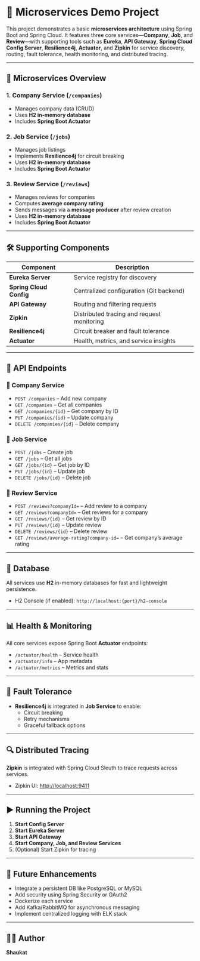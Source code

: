 # 🚀 Microservices Demo Project

This project demonstrates a basic **microservices architecture** using Spring Boot and Spring Cloud. It features three core services—**Company**, **Job**, and **Review**—with supporting tools such as **Eureka**, **API Gateway**, **Spring Cloud Config Server**, **Resilience4j**, **Actuator**, and **Zipkin** for service discovery, routing, fault tolerance, health monitoring, and distributed tracing.

---

## 🧠 Microservices Overview

### 1. Company Service (`/companies`)
- Manages company data (CRUD)
- Uses **H2 in-memory database**
- Includes **Spring Boot Actuator**

### 2. Job Service (`/jobs`)
- Manages job listings
- Implements **Resilience4j** for circuit breaking
- Uses **H2 in-memory database**
- Includes **Spring Boot Actuator**

### 3. Review Service (`/reviews`)
- Manages reviews for companies
- Computes **average company rating**
- Sends messages via a **message producer** after review creation
- Uses **H2 in-memory database**
- Includes **Spring Boot Actuator**

---

## 🛠️ Supporting Components

| Component               | Description                                 |
|------------------------|---------------------------------------------|
| **Eureka Server**       | Service registry for discovery              |
| **Spring Cloud Config** | Centralized configuration (Git backend)     |
| **API Gateway**         | Routing and filtering requests              |
| **Zipkin**              | Distributed tracing and request monitoring  |
| **Resilience4j**        | Circuit breaker and fault tolerance         |
| **Actuator**            | Health, metrics, and service insights       |

---

## 🧪 API Endpoints

### 📘 Company Service

- `POST /companies` – Add new company
- `GET /companies` – Get all companies
- `GET /companies/{id}` – Get company by ID
- `PUT /companies/{id}` – Update company
- `DELETE /companies/{id}` – Delete company

### 📘 Job Service

- `POST /jobs` – Create job
- `GET /jobs` – Get all jobs
- `GET /jobs/{id}` – Get job by ID
- `PUT /jobs/{id}` – Update job
- `DELETE /jobs/{id}` – Delete job

### 📘 Review Service

- `POST /reviews?companyId=` – Add review to a company
- `GET /reviews?companyId=` – Get reviews for a company
- `GET /reviews/{id}` – Get review by ID
- `PUT /reviews/{id}` – Update review
- `DELETE /reviews/{id}` – Delete review
- `GET /reviews/average-rating?company-id=` – Get company’s average rating

---

## 💾 Database

All services use **H2** in-memory databases for fast and lightweight persistence.

- H2 Console (if enabled): `http://localhost:{port}/h2-console`

---

## 📊 Health & Monitoring

All core services expose Spring Boot **Actuator** endpoints:

- `/actuator/health` – Service health
- `/actuator/info` – App metadata
- `/actuator/metrics` – Metrics and stats

---

## 🔄 Fault Tolerance

- **Resilience4j** is integrated in **Job Service** to enable:
  - Circuit breaking
  - Retry mechanisms
  - Graceful fallback options

---

## 🔍 Distributed Tracing

**Zipkin** is integrated with Spring Cloud Sleuth to trace requests across services.

- Zipkin UI: [http://localhost:9411](http://localhost:9411)

---

## ▶️ Running the Project

1. **Start Config Server**
2. **Start Eureka Server**
3. **Start API Gateway**
4. **Start Company, Job, and Review Services**
5. (Optional) Start Zipkin for tracing

---

## 🚀 Future Enhancements

- Integrate a persistent DB like PostgreSQL or MySQL
- Add security using Spring Security or OAuth2
- Dockerize each service
- Add Kafka/RabbitMQ for asynchronous messaging
- Implement centralized logging with ELK stack

---

## 👨‍💻 Author

**Shaukat**  

